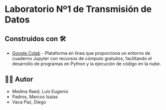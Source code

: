 # Laboratorio Nº1 de Transmisión de Datos

## Construidos con 🛠️

* [Google Colab](https://colab.research.google.com/?hl=es) - Plataforma en línea que proporciona un entorno de cuaderno Jupyter con recursos de cómputo gratuitos, facilitando el desarrollo de programas en Python y la ejecución de código en la nube.

## 👨‍💻 Autor

- Medina Raed, Luis Eugenio
- Padros, Marcos Isaias
- Vaca Paz, Diego